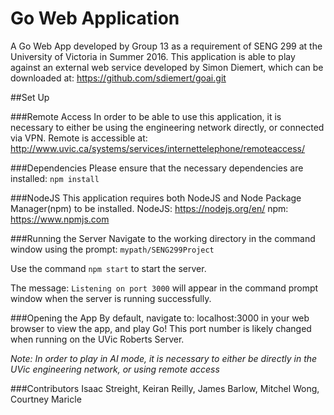 # Go Web Application

A Go Web App developed by Group 13 as a requirement of SENG 299 at the University of Victoria in Summer 2016.
This application is able to play against an external web service developed by Simon Diemert, which can be downloaded at: https://github.com/sdiemert/goai.git

##Set Up 

###Remote Access
In order to be able to use this application, it is necessary to either be using the engineering network directly, or connected via VPN. 
Remote is accessible at: http://www.uvic.ca/systems/services/internettelephone/remoteaccess/

###Dependencies
Please ensure that the necessary dependencies are installed: 
``npm install``


###NodeJS 
This application requires both NodeJS and Node Package Manager(npm) to be installed. 
NodeJS: https://nodejs.org/en/
npm: https://www.npmjs.com

###Running the Server
Navigate to the working directory in the command window using the prompt: 
``mypath/SENG299Project``

Use the command ``npm start`` to start the server.

The message: ``Listening on port 3000`` will appear in the command prompt window when the server is running successfully.

###Opening the App
By default, navigate to: localhost:3000 in your web browser to view the app, and play Go!
This port number is likely changed when running on the UVic Roberts Server.

*Note: In order to play in AI mode, it is necessary to either be directly in the UVic engineering network, or using remote access*

###Contributors 
Isaac Streight, Keiran Reilly, James Barlow, Mitchel Wong, Courtney Maricle




